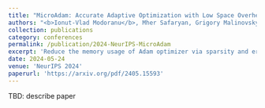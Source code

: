```yaml
---
title: "MicroAdam: Accurate Adaptive Optimization with Low Space Overhead and Provable Convergence"
authors: "<b>Ionut-Vlad Modoranu</b>, Mher Safaryan, Grigory Malinovsky, Eldar Kurtic, Thomas Robert, Peter Richtarik, Dan Alistarh"
collection: publications
category: conferences
permalink: /publication/2024-NeurIPS-MicroAdam
excerpt: 'Reduce the memory usage of Adam optimizer via sparsity and error feedback'
date: 2024-05-24
venue: 'NeurIPS 2024'
paperurl: 'https://arxiv.org/pdf/2405.15593'
---
```


TBD: describe paper

